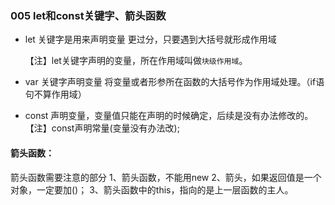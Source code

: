 ### 005 let和const关键字、箭头函数

+ let 关键字是用来声明变量   更过分，只要遇到大括号就形成作用域

  【注】let关键字声明的变量，所在作用域叫做`块级作用域`。

+ var 关键字声明变量  将变量或者形参所在函数的大括号作为作用域处理。（if语句不算作用域）

+ const 声明变量，变量值只能在声明的时候确定，后续是没有办法修改的。
  【注】const声明常量(变量没有办法改);



#### 箭头函数：

箭头函数需要注意的部分
    1、箭头函数，不能用new
    2、箭头，如果返回值是一个对象，一定要加()；
    3、箭头函数中的this，指向的是上一层函数的主人。
